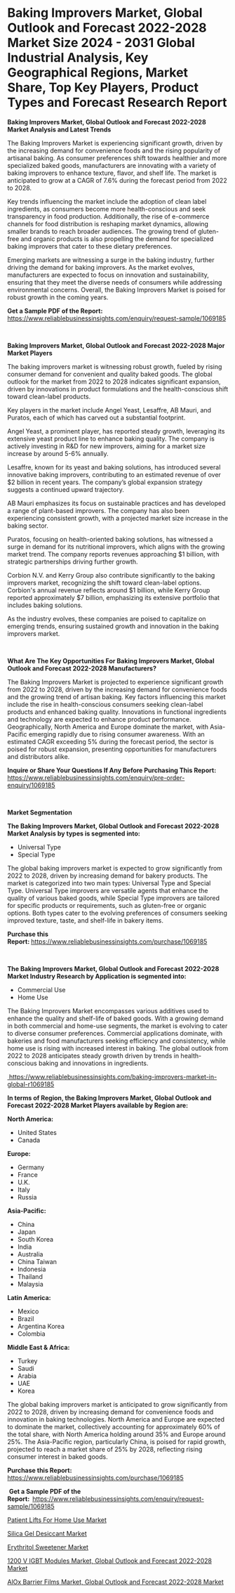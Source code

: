 <p><h1>Baking Improvers Market, Global Outlook and Forecast 2022-2028 Market Size 2024 - 2031 Global Industrial Analysis, Key Geographical Regions, Market Share, Top Key Players, Product Types and Forecast Research Report</h1></p><p><strong>Baking Improvers Market, Global Outlook and Forecast 2022-2028 Market Analysis and Latest Trends</strong></p>
<p><p>The Baking Improvers Market is experiencing significant growth, driven by the increasing demand for convenience foods and the rising popularity of artisanal baking. As consumer preferences shift towards healthier and more specialized baked goods, manufacturers are innovating with a variety of baking improvers to enhance texture, flavor, and shelf life. The market is anticipated to grow at a CAGR of 7.6% during the forecast period from 2022 to 2028.</p><p>Key trends influencing the market include the adoption of clean label ingredients, as consumers become more health-conscious and seek transparency in food production. Additionally, the rise of e-commerce channels for food distribution is reshaping market dynamics, allowing smaller brands to reach broader audiences. The growing trend of gluten-free and organic products is also propelling the demand for specialized baking improvers that cater to these dietary preferences.</p><p>Emerging markets are witnessing a surge in the baking industry, further driving the demand for baking improvers. As the market evolves, manufacturers are expected to focus on innovation and sustainability, ensuring that they meet the diverse needs of consumers while addressing environmental concerns. Overall, the Baking Improvers Market is poised for robust growth in the coming years.</p></p>
<p><strong>Get a Sample PDF of the Report:&nbsp;</strong> <a href="https://www.reliablebusinessinsights.com/enquiry/request-sample/1069185">https://www.reliablebusinessinsights.com/enquiry/request-sample/1069185</a></p>
<p>&nbsp;</p>
<p><strong>Baking Improvers Market, Global Outlook and Forecast 2022-2028 Major Market Players</strong></p>
<p><p>The baking improvers market is witnessing robust growth, fueled by rising consumer demand for convenient and quality baked goods. The global outlook for the market from 2022 to 2028 indicates significant expansion, driven by innovations in product formulations and the health-conscious shift toward clean-label products.</p><p>Key players in the market include Angel Yeast, Lesaffre, AB Mauri, and Puratos, each of which has carved out a substantial footprint. </p><p>Angel Yeast, a prominent player, has reported steady growth, leveraging its extensive yeast product line to enhance baking quality. The company is actively investing in R&D for new improvers, aiming for a market size increase by around 5-6% annually.</p><p>Lesaffre, known for its yeast and baking solutions, has introduced several innovative baking improvers, contributing to an estimated revenue of over $2 billion in recent years. The company’s global expansion strategy suggests a continued upward trajectory.</p><p>AB Mauri emphasizes its focus on sustainable practices and has developed a range of plant-based improvers. The company has also been experiencing consistent growth, with a projected market size increase in the baking sector.</p><p>Puratos, focusing on health-oriented baking solutions, has witnessed a surge in demand for its nutritional improvers, which aligns with the growing market trend. The company reports revenues approaching $1 billion, with strategic partnerships driving further growth.</p><p>Corbion N.V. and Kerry Group also contribute significantly to the baking improvers market, recognizing the shift toward clean-label options. Corbion's annual revenue reflects around $1 billion, while Kerry Group reported approximately $7 billion, emphasizing its extensive portfolio that includes baking solutions.</p><p>As the industry evolves, these companies are poised to capitalize on emerging trends, ensuring sustained growth and innovation in the baking improvers market.</p></p>
<p>&nbsp;</p>
<p><strong>What Are The Key Opportunities For Baking Improvers Market, Global Outlook and Forecast 2022-2028 Manufacturers?</strong></p>
<p><p>The Baking Improvers Market is projected to experience significant growth from 2022 to 2028, driven by the increasing demand for convenience foods and the growing trend of artisan baking. Key factors influencing this market include the rise in health-conscious consumers seeking clean-label products and enhanced baking quality. Innovations in functional ingredients and technology are expected to enhance product performance. Geographically, North America and Europe dominate the market, with Asia-Pacific emerging rapidly due to rising consumer awareness. With an estimated CAGR exceeding 5% during the forecast period, the sector is poised for robust expansion, presenting opportunities for manufacturers and distributors alike.</p></p>
<p><strong>Inquire or Share Your Questions If Any Before Purchasing This Report:</strong> <a href="https://www.reliablebusinessinsights.com/enquiry/pre-order-enquiry/1069185">https://www.reliablebusinessinsights.com/enquiry/pre-order-enquiry/1069185</a></p>
<p>&nbsp;</p>
<p><strong>Market Segmentation</strong></p>
<p><strong>The Baking Improvers Market, Global Outlook and Forecast 2022-2028 Market Analysis by types is segmented into:</strong></p>
<p><ul><li>Universal Type</li><li>Special Type</li></ul></p>
<p><p>The global baking improvers market is expected to grow significantly from 2022 to 2028, driven by increasing demand for bakery products. The market is categorized into two main types: Universal Type and Special Type. Universal Type improvers are versatile agents that enhance the quality of various baked goods, while Special Type improvers are tailored for specific products or requirements, such as gluten-free or organic options. Both types cater to the evolving preferences of consumers seeking improved texture, taste, and shelf-life in bakery items.</p></p>
<p><strong>Purchase this Report:&nbsp;</strong><a href="https://www.reliablebusinessinsights.com/purchase/1069185">https://www.reliablebusinessinsights.com/purchase/1069185</a></p>
<p>&nbsp;</p>
<p><strong>The Baking Improvers Market, Global Outlook and Forecast 2022-2028 Market Industry Research by Application is segmented into:</strong></p>
<p><ul><li>Commercial Use</li><li>Home Use</li></ul></p>
<p><p>The Baking Improvers Market encompasses various additives used to enhance the quality and shelf-life of baked goods. With a growing demand in both commercial and home-use segments, the market is evolving to cater to diverse consumer preferences. Commercial applications dominate, with bakeries and food manufacturers seeking efficiency and consistency, while home use is rising with increased interest in baking. The global outlook from 2022 to 2028 anticipates steady growth driven by trends in health-conscious baking and innovations in ingredients.</p></p>
<p><a href="https://www.reliablebusinessinsights.com/baking-improvers-market-in-global-r1069185">&nbsp;https://www.reliablebusinessinsights.com/baking-improvers-market-in-global-r1069185</a></p>
<p><strong>In terms of Region, the Baking Improvers Market, Global Outlook and Forecast 2022-2028 Market Players available by Region are:</strong></p>
<p>
    <p> <strong> North America: </strong>
        <ul>
            <li>United States</li>
            <li>Canada</li>
        </ul>
        </p> 
    <p> <strong> Europe: </strong>
        <ul>
            <li>Germany</li>
            <li>France</li>
            <li>U.K.</li>
            <li>Italy</li>
            <li>Russia</li>
        </ul>
        </p> 
    <p> <strong> Asia-Pacific: </strong>
        <ul>
            <li>China</li>
            <li>Japan</li>
            <li>South Korea</li>
            <li>India</li>
            <li>Australia</li>
            <li>China Taiwan</li>
            <li>Indonesia</li>
            <li>Thailand</li>
            <li>Malaysia</li>
        </ul>
        </p> 
    <p> <strong> Latin America: </strong>
        <ul>
            <li>Mexico</li>
            <li>Brazil</li>
            <li>Argentina Korea</li>
            <li>Colombia</li>
        </ul>
        </p> 
    <p> <strong> Middle East & Africa: </strong>
        <ul>
            <li>Turkey</li>
            <li>Saudi</li>
            <li>Arabia</li>
            <li>UAE</li>
            <li>Korea</li>
        </ul>
    </p>
    </p>
<p><p>The global baking improvers market is anticipated to grow significantly from 2022 to 2028, driven by increasing demand for convenience foods and innovation in baking technologies. North America and Europe are expected to dominate the market, collectively accounting for approximately 60% of the total share, with North America holding around 35% and Europe around 25%. The Asia-Pacific region, particularly China, is poised for rapid growth, projected to reach a market share of 25% by 2028, reflecting rising consumer interest in baked goods.</p></p>
<p><strong>Purchase this Report: </strong><a href="https://www.reliablebusinessinsights.com/purchase/1069185">https://www.reliablebusinessinsights.com/purchase/1069185</a></p>
<p>&nbsp;<strong>Get a Sample PDF of the Report:&nbsp;&nbsp;</strong><a href="https://www.reliablebusinessinsights.com/enquiry/request-sample/1069185">https://www.reliablebusinessinsights.com/enquiry/request-sample/1069185</a></p>
<p><strong></strong></p>
<p><p><a href="https://www.linkedin.com/pulse/patient-lifts-home-use-market-research-report-exploring-size-fj0se?trackingId=92WBOXE1Tx%2BMCci0m7hV8w%3D%3D">Patient Lifts For Home Use Market</a></p><p><a href="https://issuu.com/reportprime-2/docs/silica-gel-desiccant-market-size-20_03dd0177dd1de7">Silica Gel Desiccant Market</a></p><p><a href="https://medium.com/@mariedawsonv3/erythritol-sweetener-market-2024-2031-industry-insights-and-investment-opportunities-d3ae67731b6f">Erythritol Sweetener Market</a></p><p><a href="https://github.com/GRUBBSCHARLES/Market-Research-Report-List-1/blob/main/1200-v-igbt-modules-market-global-outlook-and-forecast-2022-2028-market.md">1200 V IGBT Modules Market, Global Outlook and Forecast 2022-2028 Market</a></p><p><a href="https://github.com/AngelaWalsh696/Market-Research-Report-List-1/blob/main/alox-barrier-films-market-global-outlook-and-forecast-2022-2028-market.md">AlOx Barrier Films Market, Global Outlook and Forecast 2022-2028 Market</a></p></p>